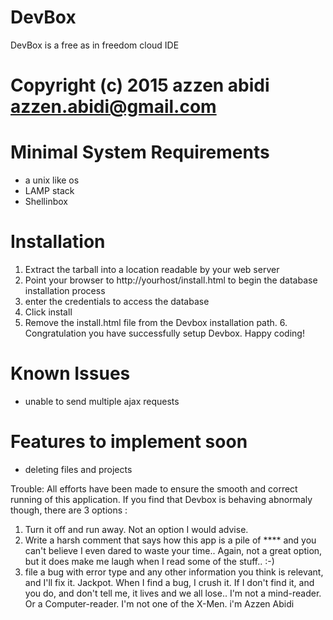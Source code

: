 # DevBox
DevBox is a free as in freedom cloud IDE

# Copyright (c) 2015 azzen abidi <azzen.abidi@gmail.com>


# Minimal System Requirements
- a unix like os
- LAMP stack		
- Shellinbox

# Installation
1. Extract the tarball into a location readable by your web server
2. Point your browser to http://yourhost/install.html to begin the   database installation process
3. enter the credentials to access the database
4.  Click install
5. Remove the install.html file from the Devbox installation path.
	6. Congratulation you have successfully setup Devbox. Happy coding!

# Known Issues
- unable to send multiple ajax requests
# Features to implement soon
- deleting files and projects

Trouble:
All efforts have been made to ensure the smooth and correct running of this application.
If you find that Devbox is behaving abnormaly though, there are 3 options :
1) Turn it off and run away. Not an option I would advise.
2) Write a harsh comment that says how this app is a pile of **** and you can't believe I
even dared to waste your time.. Again, not a great option, but it does make me laugh when I
read some of the stuff.. :-)
3) file a bug  with error type and any other
information you think is relevant, and I'll fix it. Jackpot.
When I find a bug, I crush it. If I don't find it, and you do, and don't tell me, it lives and we all
lose.. I'm not a mind-reader. Or a Computer-reader. I'm not one of the X-Men.
i'm Azzen Abidi
